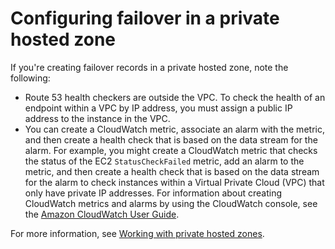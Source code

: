 # Configuring failover in a private hosted zone<a name="dns-failover-private-hosted-zones"></a>

If you're creating failover records in a private hosted zone, note the following:
+ Route 53 health checkers are outside the VPC\. To check the health of an endpoint within a VPC by IP address, you must assign a public IP address to the instance in the VPC\.
+ You can create a CloudWatch metric, associate an alarm with the metric, and then create a health check that is based on the data stream for the alarm\. For example, you might create a CloudWatch metric that checks the status of the EC2 `StatusCheckFailed` metric, add an alarm to the metric, and then create a health check that is based on the data stream for the alarm to check instances within a Virtual Private Cloud \(VPC\) that only have private IP addresses\. For information about creating CloudWatch metrics and alarms by using the CloudWatch console, see the [Amazon CloudWatch User Guide](https://docs.aws.amazon.com/AmazonCloudWatch/latest/DeveloperGuide/)\.

For more information, see [Working with private hosted zones](hosted-zones-private.md)\.